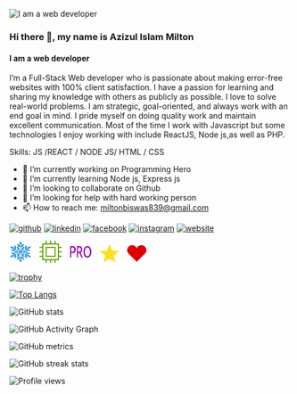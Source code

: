 
![I am a web developer](https://scontent.fdac24-2.fna.fbcdn.net/v/t39.30808-6/277527631_1475761926173169_9162753583213414170_n.jpg?_nc_cat=111&ccb=1-7&_nc_sid=09cbfe&_nc_eui2=AeGniybR6ygqyjpMVf2qNvzIbEFSTMaBVUxsQVJMxoFVTK0bCqRj_YD5MZVj6EWAaL1t1J9YcG8rHLlXcg8mptIE&_nc_ohc=kwhcBe5Z9oYAX-NEMuY&_nc_ht=scontent.fdac24-2.fna&oh=00_AT-fMjrWSBO6sQx2AdFcn4oPDOWvqOSROWLHW8xYAlkU0A&oe=635043C8)
### Hi there 👋, my name is Azizul Islam Milton
#### I am a web developer
I’m a Full-Stack Web developer who is passionate about making error-free websites with 100% client satisfaction. I have a passion for learning and sharing my knowledge with others as publicly as possible. I love to solve real-world problems. I am strategic, goal-oriented, and always work with an end goal in mind. I pride myself on doing quality work and maintain excellent communication. Most of the time I work with Javascript but some technologies I enjoy working with include ReactJS, Node js,as well as PHP.

Skills: JS /REACT / NODE JS/ HTML / CSS

- 🔭 I’m currently working on Programming Hero 
- 🌱 I’m currently learning Node js, Express js 
- 👯 I’m looking to collaborate on Github 
- 🤔 I’m looking for help with hard working person 
- 📫 How to reach me: miltonbiswas839@gmail.com 


[<img src='https://cdn.jsdelivr.net/npm/simple-icons@3.0.1/icons/github.svg' alt='github' height='40'>](https://github.com/milton839)  [<img src='https://cdn.jsdelivr.net/npm/simple-icons@3.0.1/icons/linkedin.svg' alt='linkedin' height='40'>](https://www.linkedin.com/in/azizul-milton/)  [<img src='https://cdn.jsdelivr.net/npm/simple-icons@3.0.1/icons/facebook.svg' alt='facebook' height='40'>](https://www.facebook.com/azizulislam.milton.5)  [<img src='https://cdn.jsdelivr.net/npm/simple-icons@3.0.1/icons/instagram.svg' alt='instagram' height='40'>](https://www.instagram.com/bmt_milton/)  [<img src='https://cdn.jsdelivr.net/npm/simple-icons@3.0.1/icons/icloud.svg' alt='website' height='40'>](https://milton839.github.io/portfolio-bootstrap/)  

<a href='https://archiveprogram.github.com/'><img src='https://raw.githubusercontent.com/acervenky/animated-github-badges/master/assets/acbadge.gif' width='40' height='40'></a> <a href='https://docs.github.com/en/developers'><img src='https://raw.githubusercontent.com/acervenky/animated-github-badges/master/assets/devbadge.gif' width='40' height='40'></a> <a href='https://github.com/pricing'><img src='https://raw.githubusercontent.com/acervenky/animated-github-badges/master/assets/pro.gif' width='40' height='40'></a> <a href='https://stars.github.com/'><img src='https://raw.githubusercontent.com/acervenky/animated-github-badges/master/assets/starbadge.gif' width='35' height='35'></a> <a href='https://docs.github.com/en/github/supporting-the-open-source-community-with-github-sponsors'><img src='https://raw.githubusercontent.com/acervenky/animated-github-badges/master/assets/sponsorbadge.gif' width='35' height='35'></a> 

[![trophy](https://github-profile-trophy.vercel.app/?username=milton839)](https://github.com/ryo-ma/github-profile-trophy)

[![Top Langs](https://github-readme-stats.vercel.app/api/top-langs/?username=milton839)](https://github.com/anuraghazra/github-readme-stats)

![GitHub stats](https://github-readme-stats.vercel.app/api?username=milton839&show_icons=true&count_private=true)  

![GitHub Activity Graph](https://activity-graph.herokuapp.com/graph?username=milton839)  

![GitHub metrics](https://metrics.lecoq.io/milton839)  

![GitHub streak stats](https://github-readme-streak-stats.herokuapp.com/?user=milton839)  

![Profile views](https://gpvc.arturio.dev/milton839)  
